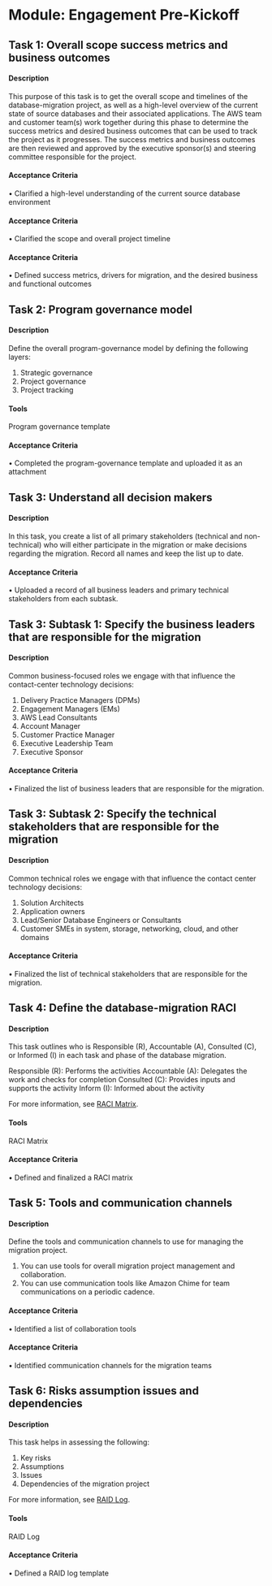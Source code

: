 
# Module: Engagement Pre-Kickoff
## Task 1: Overall scope success metrics and business outcomes
#### Description
This purpose of this task is to get the overall scope and timelines of the database-migration project, as well as a high-level overview of the current state of source databases and their associated applications. The AWS team and customer team(s) work together during this phase to determine the success metrics and desired business outcomes that can be used to track the project as it progresses. The success metrics and business outcomes are then reviewed and approved by the executive sponsor(s) and steering  committee responsible for the project.

#### Acceptance Criteria
• Clarified a high-level understanding of the current source database environment
#### Acceptance Criteria
• Clarified the scope and overall project timeline  
#### Acceptance Criteria
• Defined success metrics, drivers for migration, and the desired business and functional outcomes 
## Task 2: Program governance model
#### Description
Define the overall program-governance model by defining the following layers:

1) Strategic governance
2) Project governance
3) Project tracking

#### Tools
Program governance template
#### Acceptance Criteria
• Completed the program-governance template and uploaded it as an attachment
## Task 3: Understand all decision makers 
#### Description
In this task, you create a list of all primary stakeholders (technical and non-technical) who will either participate in the migration or make decisions regarding the migration. Record all names and keep the list up to date.

#### Acceptance Criteria
• Uploaded a record of all business leaders and primary technical stakeholders from each subtask.
## Task 3: Subtask 1: Specify the business leaders that are responsible for the migration
#### Description
Common business-focused roles we engage with that influence the contact-center technology decisions: 

1)	Delivery Practice Managers (DPMs)
2)	Engagement Managers (EMs)
3)	AWS Lead Consultants
4)	Account Manager
5)	Customer Practice Manager 
6)	Executive Leadership Team
7)	Executive Sponsor


#### Acceptance Criteria
• Finalized the list of business leaders that are responsible for the migration. 
## Task 3: Subtask 2: Specify the technical stakeholders that are responsible for the migration
#### Description
Common technical roles we engage with that influence the contact center technology decisions:

1) Solution Architects
2) Application owners 
3) Lead/Senior Database Engineers or Consultants
4) Customer SMEs in system, storage, networking, cloud, and other domains 

#### Acceptance Criteria
• Finalized the list of technical stakeholders that are responsible for the migration. 
## Task 4: Define the database-migration RACI
#### Description
This task outlines who is Responsible (R), Accountable (A), Consulted (C), or Informed (I) in each task and phase of the database migration.

Responsible (R): Performs the activities
Accountable (A): Delegates the work and checks for completion
Consulted (C): Provides inputs and supports the activity
Inform (I): Informed about the activity

For more information, see [RACI Matrix](https://github.com/aws-samples/aws-migops-guidance/blob/main/HeterogeneousDatabase-Migration/v1.0/DatabaseMigration/.attachments/DatabaseMigration/DatabaseMigrationRACI.docx).
#### Tools
RACI Matrix
#### Acceptance Criteria
• Defined and finalized a RACI matrix
## Task 5: Tools and communication channels
#### Description
Define the tools and communication channels to use for managing the migration project. 

1) You can use tools for overall migration project management and collaboration.
2) You can use communication tools like Amazon Chime for team communications on a periodic cadence. 

#### Acceptance Criteria
• Identified a list of collaboration tools
#### Acceptance Criteria
• Identified communication channels for the migration teams
## Task 6: Risks assumption issues and dependencies
#### Description
This task helps in assessing the following: 

1)	Key risks
2)	Assumptions
3)	Issues
4)	Dependencies of the migration project

For more information, see [RAID Log](https://github.com/aws-samples/aws-migops-guidance/blob/main/HeterogeneousDatabase-Migration/v1.0/DatabaseMigration/.attachments/DatabaseMigration/RisksandIssues.docx).

#### Tools
RAID Log
#### Acceptance Criteria
• Defined a RAID log template